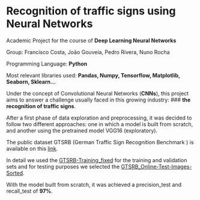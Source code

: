 # Recognition of traffic signs using Neural Networks

Academic Project for the course of **Deep Learning Neural Networks**

Group: Francisco Costa, João Gouveia, Pedro Rivera, Nuno Rocha

Programming Language: **Python**

Most relevant libraries used: **Pandas, Numpy, Tensorflow, Matplotlib, Seaborn, Sklearn...**

Under the concept of Convolutional Neural Networks (**CNNs**), this project aims to answer a challenge usually faced in this growing industry: ### **the recognition of traffic signs**.

After a first phase of data exploration and preprocessing, it was decided to follow two different approaches: one in which a model is built from scratch, and another using the pretrained model VGG16 (exploratory).

The public dataset GTSRB (German Traffic Sign Recognition Benchmark ) is available on this [link](https://sid.erda.dk/public/archives/daaeac0d7ce1152aea9b61d9f1e19370/published-archive.html). 

In detail we used the [GTSRB-Training_fixed](https://sid.erda.dk/public/archives/daaeac0d7ce1152aea9b61d9f1e19370/GTSRB-Training_fixed.zip) for the training and validation sets and for testing purposes we selected the [GTSRB_Online-Test-Images-Sorted](https://sid.erda.dk/public/archives/daaeac0d7ce1152aea9b61d9f1e19370/GTSRB_Online-Test-Images-Sorted.zip).

With the model built from scratch, it was achieved a precision_test and recall_test of **97%**.
